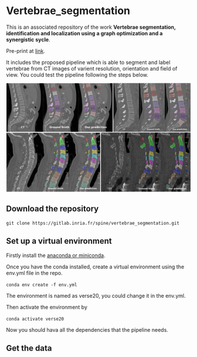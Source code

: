 # Vertebrae_segmentation

This is an associated repository of the work **Vertebrae segmentation, identification and localization using a graph optimization and a synergistic sycle**.

Pre-print at [link]().

It includes the proposed pipeline which is able to segment and label vertebrae from CT images of varient resolution, orientation and field of view. You could test the pipeline following the steps below.  

![visu](visu.png)

## Download the repository

``
git clone https://gitlab.inria.fr/spine/vertebrae_segmentation.git
``

## Set up a virtual environment

Firstly install the [anaconda or miniconda](https://docs.anaconda.com/anaconda/install/index.html).

Once you have the conda installed, create a virtual environment using the env.yml file in the repo.

``
conda env create -f env.yml
``

The environment is named as verse20, you could change it in the env.yml.

Then activate the environment by

``
conda activate verse20
``

Now you should hava all the dependencies that the pipeline needs.

## Get the data

